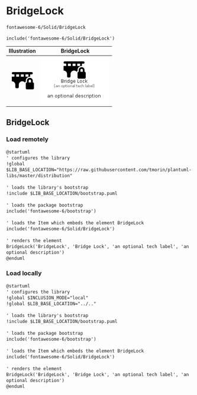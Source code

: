 # BridgeLock


```text
fontawesome-6/Solid/BridgeLock
```

```text
include('fontawesome-6/Solid/BridgeLock')
```



| Illustration | BridgeLock |
| :---: | :---: |
| ![illustration for Illustration](../../fontawesome-6/Solid/BridgeLock.png) | ![illustration for BridgeLock](../../fontawesome-6/Solid/BridgeLock.Local.png) |




## BridgeLock

### Load remotely
```plantuml
@startuml
' configures the library
!global $LIB_BASE_LOCATION="https://raw.githubusercontent.com/tmorin/plantuml-libs/master/distribution"

' loads the library's bootstrap
!include $LIB_BASE_LOCATION/bootstrap.puml

' loads the package bootstrap
include('fontawesome-6/bootstrap')

' loads the Item which embeds the element BridgeLock
include('fontawesome-6/Solid/BridgeLock')

' renders the element
BridgeLock('BridgeLock', 'Bridge Lock', 'an optional tech label', 'an optional description')
@enduml
```

### Load locally
```plantuml
@startuml
' configures the library
!global $INCLUSION_MODE="local"
!global $LIB_BASE_LOCATION="../.."

' loads the library's bootstrap
!include $LIB_BASE_LOCATION/bootstrap.puml

' loads the package bootstrap
include('fontawesome-6/bootstrap')

' loads the Item which embeds the element BridgeLock
include('fontawesome-6/Solid/BridgeLock')

' renders the element
BridgeLock('BridgeLock', 'Bridge Lock', 'an optional tech label', 'an optional description')
@enduml
```

